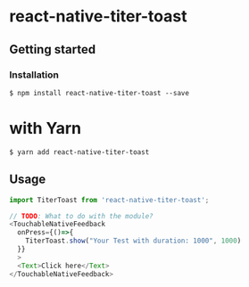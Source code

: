 # react-native-titer-toast

## Getting started



### Installation

`$ npm install react-native-titer-toast --save`

# with Yarn
`$ yarn add react-native-titer-toast`

## Usage
```javascript
import TiterToast from 'react-native-titer-toast';

// TODO: What to do with the module?
<TouchableNativeFeedback
  onPress={()=>{
    TiterToast.show("Your Test with duration: 1000", 1000)
  }}
  >
  <Text>Click here</Text>
</TouchableNativeFeedback>
```

